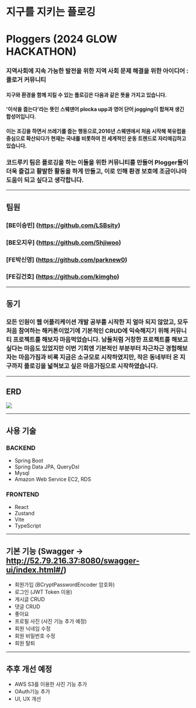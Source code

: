 # 지구를 지키는 플로깅
# Ploggers (2024 GLOW HACKATHON)
### 지역사회에 지속 가능한 발전을 위한 지역 사회 문제 해결을 위한 아이디어 : 플로거 커뮤니티

#### 지구와 환경을 함께 지킬 수 있는 플로깅은 다음과 같은 뜻을 가지고 있습니다.
#### '이삭을 줍는다'라는 뜻인 스웨덴어 plocka upp과 영어 단어 jogging이 합쳐져 생긴 합성어입니다.
#### 이는 조깅을 하면서 쓰레기를 줍는 행동으로,2016년 스웨덴에서 처음 시작해 북유럽을 중심으로 확산되다가 현재는 국내를 비롯하여 전 세계적인 운동 트렌드로 자리매김하고 있습니다.

### 코드루키 팀은 플로깅을 하는 이들을 위한 커뮤니티를 만들어 Plogger들이 더욱 즐겁고 활발한 활동을 하게 만들고, 이로 인해 환경 보호에 조금이나마 도움이 되고 싶다고 생각합니다.
-----
## 팀원
### [BE이승빈] (https://github.com/LSBsity)
### [BE오지우] (https://github.com/5hjiwoo)
### [FE박신영] (https://github.com/parknew0)
### [FE김건호] (https://github.com/kimgho)
-----
## 동기
### 모든 인원이 웹 어플리케이션 개발 공부를 시작한 지 얼마 되지 않았고, 모두 처음 참여하는 해커톤이었기에 기본적인 CRUD에 익숙해지기 위해 커뮤니티 프로젝트를 해보자 마음먹었습니다. 남들처럼 거창한 프로젝트를 해보고 싶다는 마음도 있었지만 이번 기회엔 기본적인 부분부터 차근차근 경험해보자는 마음가짐과 비록 지금은 소규모로 시작하였지만, 작은 동네부터 온 지구까지 플로깅을 넓혀보고 싶은 마음가짐으로 시작하였습니다.
-----
## ERD

![](https://velog.velcdn.com/images/sity51/post/391b0c38-216a-4f4d-b45d-6d94fae8e01a/image.png)

-----

## 사용 기술
### BACKEND
- Spring Boot
- Spring Data JPA, QueryDsl
- Mysql
- Amazon Web Service EC2, RDS
### FRONTEND
- React
- Zustand
- Vite
- TypeScript
-----
## 기본 기능 (Swagger -> http://52.79.216.37:8080/swagger-ui/index.html#/)
- 회원가입 (BCryptPasswordEncoder 암호화)
- 로그인 (JWT Token 이용)
- 게시글 CRUD
- 댓글 CRUD
- 좋아요
- 프로필 사진 (사진 기능 추가 예정)
- 회원 닉네임 수정
- 회원 비밀번호 수정
- 회원 탈퇴
-----
## 추후 개선 예정
- AWS S3를 이용한 사진 기능 추가
- OAuth기능 추가
- UI, UX 개선
